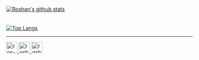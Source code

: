 <!-- 
### Languages and Tools:


<img align="left" alt="Node.js" width="26px" src="https://raw.githubusercontent.com/github/explore/80688e429a7d4ef2fca1e82350fe8e3517d3494d/topics/nodejs/nodejs.png" />
<img align="left" alt="SQL" width="26px" src="https://raw.githubusercontent.com/github/explore/80688e429a7d4ef2fca1e82350fe8e3517d3494d/topics/sql/sql.png" />
<img align="left" alt="MongoDB" width="26px" src="https://raw.githubusercontent.com/github/explore/80688e429a7d4ef2fca1e82350fe8e3517d3494d/topics/mongodb/mongodb.png" />
<img align="left" alt="GraphQL" width="26px" src="https://raw.githubusercontent.com/github/explore/80688e429a7d4ef2fca1e82350fe8e3517d3494d/topics/graphql/graphql.png" />
<img align="left" alt="Git" width="26px" src="https://raw.githubusercontent.com/github/explore/80688e429a7d4ef2fca1e82350fe8e3517d3494d/topics/git/git.png" />
<img align="left" alt="GitHub" width="26px" src="https://raw.githubusercontent.com/github/explore/78df643247d429f6cc873026c0622819ad797942/topics/github/github.png" />
<img align="left" alt="Bash" width="26px" src="https://raw.githubusercontent.com/github/explore/80688e429a7d4ef2fca1e82350fe8e3517d3494d/topics/terminal/terminal.png" />
 -->
[![Roshan's github stats](https://github-readme-stats.vercel.app/api?username=rosan&show_icons=true&hide_border=true&count_private=true&hide=contribs,stars,issues)](https://github.com/ros-an)
</br>
</br>
</br>
[![Top Langs](https://github-readme-stats.vercel.app/api/top-langs/?username=ros-an&layout=compact)](https://github.com/ros-an)

---
<a href="https://roshankrmahato.netlify.app/">
      <img alt="ros-an" width="30px" src="https://cdn-icons-png.flaticon.com/512/893/893505.png" />
</a>
<a href="https://twitter.com/rosan_kr">
      <img alt="roshan | Twitter" width="30px" src="https://cdn-icons-png.flaticon.com/512/733/733579.png" />
</a>
<a href="https://www.linkedin.com/in/roshan-kr-mahato-798592171/">
      <img alt="roshan | LinkedIn" width="30px" src="https://cdn-icons-png.flaticon.com/512/185/185964.png" />
</a>
